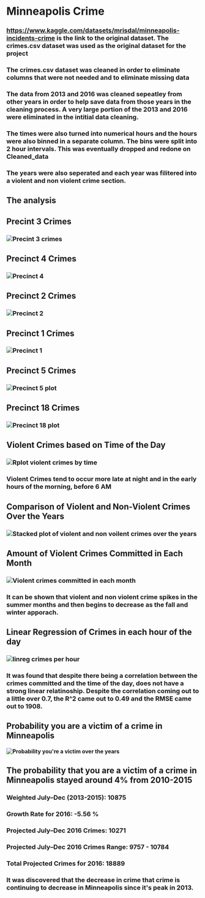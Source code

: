 # Minneapolis Crime 
### https://www.kaggle.com/datasets/mrisdal/minneapolis-incidents-crime is the link to the original dataset. The crimes.csv dataset was used as the original dataset for the project 
### The crimes.csv dataset was cleaned in order to eliminate columns that were not needed and to eliminate missing data 
### The data from 2013 and 2016 was cleaned sepeatley from other years in order to help save data from those years in the cleaning process. A very large portion of the 2013 and 2016 were eliminated in the intitial data cleaning. 
### The times were also turned into numerical hours and the hours were also binned in a separate column. The bins were split into 2 hour intervals. This was eventually dropped and redone on Cleaned_data 
### The years were also seperated and each year was filitered into a violent and non violent crime section. 

## The analysis    
## Precint 3 Crimes  
### ![Precint 3 crimes](https://github.com/user-attachments/assets/d30e05d8-a9c4-49c5-9b69-731d81d646c9)
## Precinct 4 Crimes  
### ![Precinct 4](https://github.com/user-attachments/assets/9d3c6ed2-a2c5-4160-a185-92c139a91236)

## Precinct 2 Crimes  
### ![Precinct 2](https://github.com/user-attachments/assets/d9e5a0f6-4fc1-4bfb-a134-0f1f8156189f)

## Precinct 1 Crimes  
### ![Precinct 1](https://github.com/user-attachments/assets/2140be96-8952-499c-a325-b7a07cdcdcd0)

## Precinct 5 Crimes   
### ![Precinct 5 plot](https://github.com/user-attachments/assets/1414fa8a-70dd-49ca-80d7-fe2907c1c529)

## Precinct 18 Crimes  
### ![Precinct 18 plot](https://github.com/user-attachments/assets/dc96b3e6-df20-4d43-992c-b34d6280afa5)

## Violent Crimes based on Time of the Day
### ![Rplot violent crimes by time](https://github.com/user-attachments/assets/9e8d3183-bc62-4589-ba4d-b089c3c5d8f1)   
### Violent Crimes tend to occur more late at night and in the early hours of the morning, before 6 AM
## Comparison of Violent and Non-Violent Crimes Over the Years
### ![Stacked plot of violent and non voilent crimes over the years](https://github.com/user-attachments/assets/6155a434-9d95-484c-a235-59dfc8326c2b)  
## Amount of Violent Crimes Committed in Each Month
### ![Violent crimes committed in each month](https://github.com/user-attachments/assets/723d8cb1-f83a-4f6a-bb89-134d9d6adf36)   
### It can be shown that violent and non violent crime spikes in the summer months and then begins to decrease as the fall and winter apporach. 
## Linear Regression of Crimes in each hour of the day
### ![linreg crimes per hour](https://github.com/user-attachments/assets/9e380b18-788a-406e-ad1c-c9aedb03965a)  
### It was found that despite there being a correlation between the crimes committed and the time of the day, does not have a strong linear relatinoship. Despite the correlation coming out to a little over 0.7, the R^2 came out to 0.49 and the RMSE came out to 1908.  
## Probability you are a victim of a crime in Minneapolis
#### ![Probability you're a victim over the years](https://github.com/user-attachments/assets/a5496cbb-7c8b-4dd6-a50c-b55771e23729)  
## The probability that you are a victim of a crime in Minneapolis stayed around 4% from 2010-2015

### Weighted July–Dec (2013-2015): 10875  
### Growth Rate for 2016: -5.56 %  
### Projected July–Dec 2016 Crimes: 10271  
### Projected July–Dec 2016 Crimes Range: 9757 - 10784 
### Total Projected Crimes for 2016: 18889  
### It was discovered that the decrease in crime that crime is continuing to decrease in Minneapolis since it's peak in 2013. 





